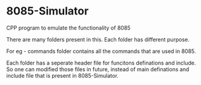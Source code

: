 # 8085-Simulator
CPP program to emulate the functionality of 8085

There are many folders present in this.
Each folder has different purpose.

For eg - commands folder contains all the commands that are used in 8085.

Each folder has a seperate header file for funcitons definations and include.
So one can modified those files in future, instead of main definations and include file that is present in 8085-Simulator.

